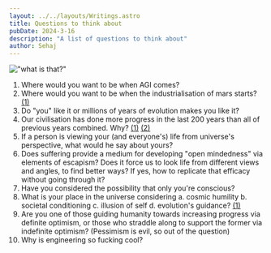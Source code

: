 ```yaml
---
layout: ../../layouts/Writings.astro
title: Questions to think about 
pubDate: 2024-3-16
description: "A list of questions to think about"
author: Sehaj
---
```


!["what is that?"](/images/pink_wonder.png)


1. Where would you want to be when AGI comes? 
2. Where would you want to be when the industrialisation of mars starts? [(1)](https://caseyhandmer.wordpress.com/2021/05/21/new-opportunities-for-space-companies/)
3. Do "you" like it or millions of years of evolution makes you like it?
4. Our civilisation has done more progress in the last 200 years than all of previous years combined. Why? [(1)](https://www.youtube.com/watch?v=FG1qwlfDFkI&list=PLsE51P_yPQCRzJItkoRzu9HOGjYeFkfSB) [(2)](https://rootsofprogress.org/blog)
5. If a person is viewing your (and everyone's) life from universe's perspective, what would he say about yours?
6. Does suffering provide a medium for developing "open mindedness" via elements of escapism? Does it force us to look life from different views and angles, to find better ways? If yes, how to replicate that efficacy without going through it?
7. Have you considered the possibility that only you're conscious? 
8. What is your place in the universe considering a. cosmic humility b. societal conditioning c. illusion of self d. evolution's guidance? [(1)](https://www.youtube.com/watch?v=zpTxBkmr4LE&t=4s)
9. Are you one of those guiding humanity towards increasing progress via definite optimism, or those who straddle along to support the former via indefinite optimism? (Pessimism is evil, so out of the question)
10. Why is engineering so fucking cool?

